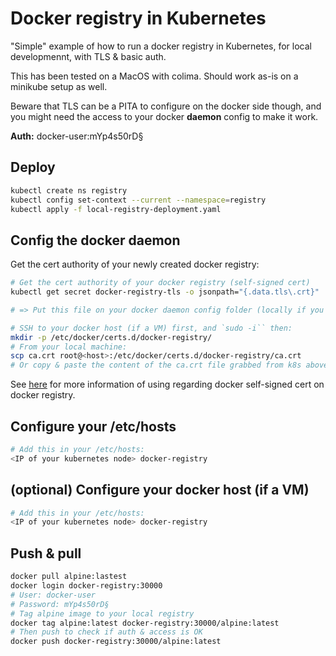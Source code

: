 # Docker registry in Kubernetes

"Simple" example of how to run a docker registry in Kubernetes, for local developmennt, with TLS & basic auth.

This has been tested on a MacOS with colima. Should work as-is on a minikube setup as well.

Beware that TLS can be a PITA to configure on the docker side though, and you might need the access to your docker **daemon** config to make it work.

**Auth:** docker-user:mYp4s50rD§

## Deploy

```bash
kubectl create ns registry
kubectl config set-context --current --namespace=registry
kubectl apply -f local-registry-deployment.yaml
```

## Config the docker daemon

Get the cert authority of your newly created docker registry:

```bash
# Get the cert authority of your docker registry (self-signed cert)
kubectl get secret docker-registry-tls -o jsonpath="{.data.tls\.crt}" | base64 --decode > ca.crt

# => Put this file on your docker daemon config folder (locally if you are on linux, in a dedicated VM if you are on Mac/Windows)

# SSH to your docker host (if a VM) first, and `sudo -i`` then:
mkdir -p /etc/docker/certs.d/docker-registry/
# From your local machine:
scp ca.crt root@<host>:/etc/docker/certs.d/docker-registry/ca.crt
# Or copy & paste the content of the ca.crt file grabbed from k8s above into the ca.crt file in your VM, I won't judge you.
```

See [here](https://distribution.github.io/distribution/about/insecure/#use-self-signed-certificates) for more information of using regarding docker self-signed cert on docker registry.

## Configure your /etc/hosts

```bash
# Add this in your /etc/hosts:
<IP of your kubernetes node> docker-registry
```

## (optional) Configure your docker host (if a VM)

```bash
# Add this in your /etc/hosts:
<IP of your kubernetes node> docker-registry
```

## Push & pull

```bash
docker pull alpine:lastest
docker login docker-registry:30000
# User: docker-user
# Password: mYp4s50rD§
# Tag alpine image to your local registry
docker tag alpine:latest docker-registry:30000/alpine:latest
# Then push to check if auth & access is OK
docker push docker-registry:30000/alpine:latest
```

